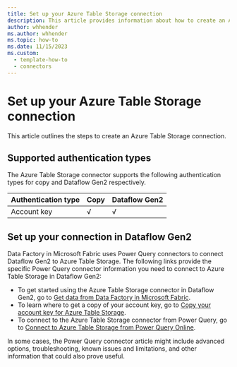 ```yaml
---
title: Set up your Azure Table Storage connection
description: This article provides information about how to create an Azure Table Storage connection in Microsoft Fabric.
author: whhender
ms.author: whhender
ms.topic: how-to
ms.date: 11/15/2023
ms.custom:
  - template-how-to
  - connectors
---
```


# Set up your Azure Table Storage connection

This article outlines the steps to create an Azure Table Storage connection.

## Supported authentication types

The Azure Table Storage connector supports the following authentication types for copy and Dataflow Gen2 respectively.  

|Authentication type |Copy |Dataflow Gen2 |
|:---|:---|:---|
|Account key| √ | √ |

## Set up your connection in Dataflow Gen2

Data Factory in Microsoft Fabric uses Power Query connectors to connect Dataflow Gen2 to Azure Table Storage. The following links provide the specific Power Query connector information you need to connect to Azure Table Storage in Dataflow Gen2:

- To get started using the Azure Table Storage connector in Dataflow Gen2, go to [Get data from Data Factory in Microsoft Fabric](/power-query/where-to-get-data#get-data-from-data-factory-in-microsoft-fabric-preview).
- To learn where to get a copy of your account key, go to [Copy your account key for Azure Table Storage](/power-query/connectors/azure-table-storage#copy-your-account-key-for-azure-table-storage).
- To connect to the Azure Table Storage connector from Power Query, go to [Connect to Azure Table Storage from Power Query Online](/power-query/connectors/azure-table-storage#connect-to-azure-table-storage-from-power-query-online).

In some cases, the Power Query connector article might include advanced options, troubleshooting, known issues and limitations, and other information that could also prove useful.
